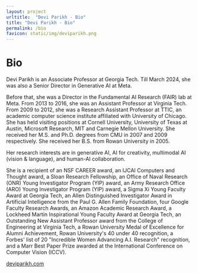 ```yaml
---
layout: project
urltitle:  "Devi Parikh - Bio"
title: "Devi Parikh - Bio"
permalink: /bio
favicon: static/img/deviparikh.png
---
```


# Bio

Devi Parikh is an Associate Professor at Georgia Tech. Till March 2024, she was also a Senior Director in Generative AI at Meta. 

Before that, she was a Director in the Fundamental AI Research (FAIR) lab at Meta. From 2013 to 2016, she was an Assistant Professor at Virginia Tech. From 2009 to 2012, she was a Research Assistant Professor at TTIC, an academic computer science institute affiliated with University of Chicago. She has held visiting positions at Cornell University, University of Texas at Austin, Microsoft Research, MIT and Carnegie Mellon University. She received her M.S. and Ph.D. degrees from CMU in 2007 and 2009 respectively. She received her B.S. from Rowan University in 2005. 

Her research interests are in generative AI, AI for creativity, multimodal AI (vision & language), and human-AI collaboration.

 <!-- Her research interests include computer vision and AI in general and visual recognition problems in particular. Her recent work involves exploring problems at the intersection of vision and language, and leveraging human-machine collaboration for building smarter machines. She has also worked on other topics such as ensemble of classifiers, data fusion, inference in probabilistic models, 3D reassembly, barcode segmentation, computational photography, interactive computer vision, contextual reasoning, hierarchical representations of images, and human-debugging. -->

She is a recipient of an NSF CAREER award, an IJCAI Computers and Thought award, a Sloan Research Fellowship, an Office of Naval Research (ONR) Young Investigator Program (YIP) award, an Army Research Office (ARO) Young Investigator Program (YIP) award, a Sigma Xi Young Faculty Award at Georgia Tech, an Allen Distinguished Investigator Award in Artificial Intelligence from the Paul G. Allen Family Foundation, four Google Faculty Research Awards, an Amazon Academic Research Award, a Lockheed Martin Inspirational Young Faculty Award at Georgia Tech, an Outstanding New Assistant Professor award from the College of Engineering at Virginia Tech, a Rowan University Medal of Excellence for Alumni Achievement, Rowan University's 40 under 40 recognition, a Forbes' list of 20 "Incredible Women Advancing A.I. Research" recognition, and a Marr Best Paper Prize awarded at the International Conference on Computer Vision (ICCV).

[deviparikh.com](https://deviparikh.com)